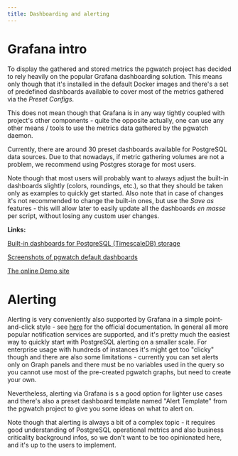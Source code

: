 ```yaml
---
title: Dashboarding and alerting
---
```


# Grafana intro

To display the gathered and stored metrics the pgwatch project has
decided to rely heavily on the popular Grafana dashboarding solution.
This means only though that it's installed in the default Docker images
and there's a set of predefined dashboards available to cover most of
the metrics gathered via the *Preset Configs*.

This does not mean though that Grafana is in any way tightly coupled
with project's other components - quite the opposite actually, one can
use any other means / tools to use the metrics data gathered by the
pgwatch daemon.

Currently, there are around 30 preset dashboards available for PostgreSQL
data sources. Due to that nowadays, if metric gathering volumes are not
a problem, we recommend using Postgres storage for most users.

Note though that most users will probably want to always adjust the
built-in dashboards slightly (colors, roundings, etc.), so that they
should be taken only as examples to quickly get started. Also note that
in case of changes it's not recommended to change the built-in ones,
but use the *Save as* features - this will allow later to easily update
all the dashboards *en masse* per script, without losing any custom user
changes.

**Links:**

[Built-in dashboards for PostgreSQL (TimescaleDB)
storage](https://github.com/cybertec-postgresql/pgwatch/tree/master/grafana/postgres/)

[Screenshots of pgwatch default
dashboards](https://github.com/cybertec-postgresql/pgwatch/tree/master/docs/screenshots)

[The online Demo site](https://demo.pgwatch.com/)

# Alerting

Alerting is very conveniently also supported by Grafana in a simple
point-and-click style - see
[here](https://grafana.com/docs/grafana/latest/alerting/alerts-overview/)
for the official documentation. In general all more popular notification
services are supported, and it's pretty much the easiest way to quickly
start with PostgreSQL alerting on a smaller scale. For enterprise usage
with hundreds of instances it's might get too "clicky" though and
there are also some limitations - currently you can set alerts only on
Graph panels and there must be no variables used in the query so you
cannot use most of the pre-created pgwatch graphs, but need to create
your own.

Nevertheless, alerting via Grafana is s a good option for lighter use
cases and there's also a preset dashboard template named "Alert
Template" from the pgwatch project to give you some ideas on what to
alert on.

Note though that alerting is always a bit of a complex topic - it
requires good understanding of PostgreSQL operational metrics and also
business criticality background infos, so we don't want to be too
opinionated here, and it's up to the users to implement.

